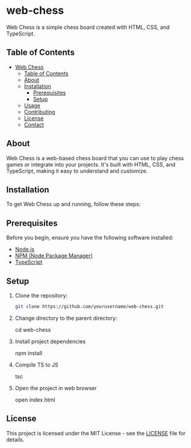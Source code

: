 # web-chess

Web Chess is a simple chess board created with HTML, CSS, and TypeScript.

## Table of Contents

- [Web Chess](#web-chess)
  - [Table of Contents](#table-of-contents)
  - [About](#about)
  - [Installation](#installation)
    - [Prerequisites](#prerequisites)
    - [Setup](#setup)
  - [Usage](#usage)
  - [Contributing](#contributing)
  - [License](#license)
  - [Contact](#contact)

## About

Web Chess is a web-based chess board that you can use to play chess games or integrate into your projects. It's built with HTML, CSS, and TypeScript, making it easy to understand and customize.

## Installation

To get Web Chess up and running, follow these steps:

## Prerequisites

Before you begin, ensure you have the following software installed:

- [Node.js](https://nodejs.org/)
- [NPM (Node Package Manager)](https://www.npmjs.com/)
- [TypeScript](https://www.typescriptlang.org/)

## Setup

1. Clone the repository:

   ```sh
   git clone https://github.com/yourusername/web-chess.git

2. Change directory to the parent directory:

   cd web-chess

4. Install project dependencies

   npm install

5. Compile TS to JS

   tsc

6. Open the project in web browser

   open index.html

## License

This project is licensed under the MIT License - see the [LICENSE](LICENSE) file for details.
